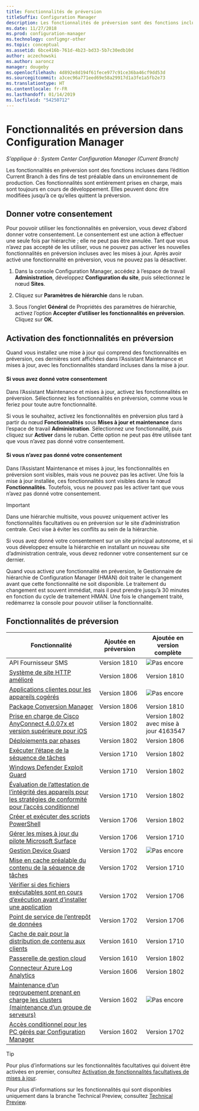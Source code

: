 ```yaml
---
title: Fonctionnalités de préversion
titleSuffix: Configuration Manager
description: Les fonctionnalités de préversion sont des fonctions incluses dans la branche Current Branch à des fins de test préalable dans un environnement de production.
ms.date: 11/27/2018
ms.prod: configuration-manager
ms.technology: configmgr-other
ms.topic: conceptual
ms.assetid: 6bce416b-761d-4b23-bd33-5b7c30edb10d
author: aczechowski
ms.author: aaroncz
manager: dougeby
ms.openlocfilehash: 4d892e8d194f61fece977c91ce36ba46cf9dd53d
ms.sourcegitcommit: a3cec96a771eed69e58a29917d1a3fe1a5fb2e73
ms.translationtype: HT
ms.contentlocale: fr-FR
ms.lasthandoff: 01/14/2019
ms.locfileid: "54250712"
---
```

# <a name="pre-release-features-in-configuration-manager"></a>Fonctionnalités en préversion dans Configuration Manager

*S’applique à : System Center Configuration Manager (Current Branch)*

Les fonctionnalités en préversion sont des fonctions incluses dans l’édition Current Branch à des fins de test préalable dans un environnement de production. Ces fonctionnalités sont entièrement prises en charge, mais sont toujours en cours de développement. Elles peuvent donc être modifiées jusqu’à ce qu’elles quittent la préversion.



## <a name="give-consent"></a>Donner votre consentement  

Pour pouvoir utiliser les fonctionnalités en préversion, vous devez d’abord donner votre consentement. Le consentement est une action à effectuer une seule fois par hiérarchie ; elle ne peut pas être annulée. Tant que vous n’avez pas accepté de les utiliser, vous ne pouvez pas activer les nouvelles fonctionnalités en préversion incluses avec les mises à jour. Après avoir activé une fonctionnalité en préversion, vous ne pouvez pas la désactiver.

1. Dans la console Configuration Manager, accédez à l’espace de travail **Administration**, développez **Configuration du site**, puis sélectionnez le nœud **Sites**.  

2. Cliquez sur **Paramètres de hiérarchie** dans le ruban.  

3. Sous l’onglet **Général** de Propriétés des paramètres de hiérarchie, activez l’option **Accepter d’utiliser les fonctionnalités en préversion**. Cliquez sur **OK**.  



## <a name="enabling-pre-release-features"></a>Activation des fonctionnalités en préversion

Quand vous installez une mise à jour qui comprend des fonctionnalités en préversion, ces dernières sont affichées dans l’Assistant Maintenance et mises à jour, avec les fonctionnalités standard incluses dans la mise à jour.

#### <a name="if-you-have-given-consent"></a>Si vous avez donné votre consentement
Dans l’Assistant Maintenance et mises à jour, activez les fonctionnalités en préversion. Sélectionnez les fonctionnalités en préversion, comme vous le feriez pour toute autre fonctionnalité.     

Si vous le souhaitez, activez les fonctionnalités en préversion plus tard à partir du nœud **Fonctionnalités** sous **Mises à jour et maintenance** dans l’espace de travail **Administration**. Sélectionnez une fonctionnalité, puis cliquez sur **Activer** dans le ruban. Cette option ne peut pas être utilisée tant que vous n’avez pas donné votre consentement.

#### <a name="if-you-havent-given-consent"></a>Si vous n’avez pas donné votre consentement
Dans l’Assistant Maintenance et mises à jour, les fonctionnalités en préversion sont visibles, mais vous ne pouvez pas les activer. Une fois la mise à jour installée, ces fonctionnalités sont visibles dans le nœud **Fonctionnalités**. Toutefois, vous ne pouvez pas les activer tant que vous n’avez pas donné votre consentement.


> [!Important]  
> Dans une hiérarchie multisite, vous pouvez uniquement activer les fonctionnalités facultatives ou en préversion sur le site d’administration centrale. Ceci vise à éviter les conflits au sein de la hiérarchie. <!--507197-->  
> 
> Si vous avez donné votre consentement sur un site principal autonome, et si vous développez ensuite la hiérarchie en installant un nouveau site d’administration centrale, vous devez redonner votre consentement sur ce dernier.  

Quand vous activez une fonctionnalité en préversion, le Gestionnaire de hiérarchie de Configuration Manager (HMAN) doit traiter le changement avant que cette fonctionnalité ne soit disponible. Le traitement du changement est souvent immédiat, mais il peut prendre jusqu’à 30 minutes en fonction du cycle de traitement HMAN. Une fois le changement traité, redémarrez la console pour pouvoir utiliser la fonctionnalité.



## <a name="pre-release-features"></a>Fonctionnalités de préversion

<!--Note/tip for target article

> [!Note]  
> In this version of Configuration Manager, <feature name> is a pre-release feature. To enable it, see [Pre-release features](/sccm/core/servers/manage/pre-release-features).  


> [!Tip]  
> This feature was first introduced in version 1702 as a [pre-release feature](/sccm/core/servers/manage/pre-release-features). Beginning with version 1706, this feature is no longer a pre-release feature.  

-->


| Fonctionnalité          | Ajoutée en préversion | Ajoutée en version complète |  
|------------------|----------------------|-------------------------|
| API Fournisseur SMS <!--1359052--> | Version 1810 | ![Pas encore](media/red_x.png) |
| [Système de site HTTP amélioré](/sccm/core/plan-design/hierarchy/enhanced-http) <!--1356889,1358228--> | Version 1806 | Version 1810 |
| [Applications clientes pour les appareils cogérés](/sccm/comanage/workloads#client-apps) <!--1357892--> | Version 1806 | ![Pas encore](media/red_x.png) |
| [Package Conversion Manager](/sccm/apps/pcm/package-conversion-manager) <!--1357861--> | Version 1806 | Version 1810 |
| [Prise en charge de Cisco AnyConnect 4.0.07x et version supérieure pour iOS](/sccm/mdm/deploy-use/create-vpn-profiles)<!--1357393--> | Version 1802 | Version 1802 <br>avec mise à jour 4163547 |
| [Déploiements par phases](/sccm/osd/deploy-use/create-phased-deployment-for-task-sequence) <!--1356837--> | Version 1802 | Version 1806 |
| [Exécuter l’étape de la séquence de tâches](/sccm/osd/deploy-use/manage-task-sequences-to-automate-tasks#add-child-task-sequences-to-a-task-sequence) <!--1261338--> |  Version 1710 | Version 1802 |
| [Windows Defender Exploit Guard](/sccm/protect/deploy-use/create-deploy-exploit-guard-policy) <!--1355468--> | Version 1710 | Version 1802 |
| [Évaluation de l’attestation de l’intégrité des appareils pour les stratégies de conformité pour l’accès conditionnel](/sccm/mdm/deploy-use/manage-access-to-o365-services-for-pcs-managed-by-sccm) <!--1235616--> | Version 1710 | Version 1802 |
| [Créer et exécuter des scripts PowerShell](/sccm/apps/deploy-use/create-deploy-scripts) <!--1236459--> | Version 1706 | Version 1802 |
| [Gérer les mises à jour du pilote Microsoft Surface](/sccm/sum/get-started/configure-classifications-and-products) <!--1098490--> | Version 1706 | Version 1710 |
| [Gestion Device Guard](/sccm/protect/deploy-use/use-device-guard-with-configuration-manager) <!--1355092 (1319346)--> | Version 1702 | ![Pas encore](media/red_x.png) |
| [Mise en cache préalable du contenu de la séquence de tâches](/sccm/osd/deploy-use/create-a-task-sequence-to-upgrade-an-operating-system#configure-pre-cache-content) <!--1021244--> | Version 1702 | Version 1710 |
| [Vérifier si des fichiers exécutables sont en cours d’exécution avant d’installer une application](/sccm/apps/deploy-use/deploy-applications#how-to-check-for-running-executable-files-before-installing-an-application) <!--1284624--> | Version 1702 | Version 1706 |
| [Point de service de l’entrepôt de données](/sccm/core/servers/manage/data-warehouse) <!--1277922--> | Version 1702 | Version 1706 |
| [Cache de pair pour la distribution de contenu aux clients](/sccm/core/plan-design/hierarchy/client-peer-cache) <!--1101436--> | Version 1610 | Version 1710 |
| [Passerelle de gestion cloud](/sccm/core/clients/manage/plan-cloud-management-gateway) <!--1101764--> | Version 1610 | Version 1802 |
| [Connecteur Azure Log Analytics](/sccm/core/clients/manage/sync-data-log-analytics) <!--1236739--> | Version 1606 | Version 1802 |
| [Maintenance d’un regroupement prenant en charge les clusters (maintenance d’un groupe de serveurs)](/sccm/core/get-started/capabilities-in-technical-preview-1605#BKMK_ServerGroups) <!--1081776--> | Version 1602 | ![Pas encore](media/red_x.png) |
| [Accès conditionnel pour les PC gérés par Configuration Manager](/sccm/mdm/deploy-use/manage-access-to-o365-services-for-pcs-managed-by-sccm) <!--  --> | Version 1602 | Version 1702 |

<!--Image used = ![Not yet](media/red_x.png) -->

> [!Tip]  
> Pour plus d’informations sur les fonctionnalités facultatives qui doivent être activées en premier, consultez [Activation de fonctionnalités facultatives de mises à jour](/sccm/core/servers/manage/install-in-console-updates#bkmk_options).  
> 
> Pour plus d’informations sur les fonctionnalités qui sont disponibles uniquement dans la branche Technical Preview, consultez [Technical Preview](/sccm/core/get-started/technical-preview).  
